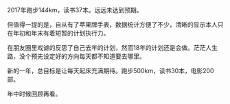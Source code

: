 2017年跑步144km，读书37本。远远未达到预期。

但值得一提的是，自从有了苹果牌手表，数据统计方便了不少，清晰的显示本人只在年初和年末有着短暂的计划执行力。    

在朋友圈里戏谑的反思了自己去年的计划，然而18年的计划还是会做。茫茫人生路，没个预先设定好的方向每天都不知道要去哪里。

新的一年，总目标是让每天起床充满期待。跑步500km，读书30本，电影200部。

年中时候回顾再看。   
